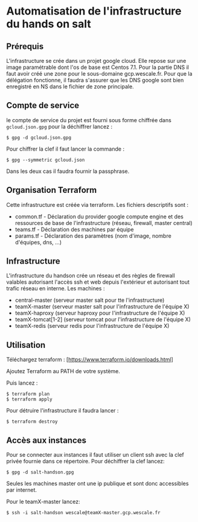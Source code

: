 # Automatisation de l'infrastructure du hands on salt

## Prérequis

L'infrastructure se crée dans un projet google cloud. Elle repose sur une image
paramétrable dont l'os de base est Centos 7.1. Pour la partie DNS il faut avoir créé
une zone pour le sous-domaine gcp.wescale.fr. Pour que la délégation fonctionne, il faudra
s'assurer que les DNS google sont bien enregistré en NS dans le fichier de zone principale.



## Compte de service

le compte de service du projet est fourni sous forme chiffrée dans `gcloud.json.gpg`
pour la déchiffrer lancez :

```shell
$ gpg -d gcloud.json.gpg
```

Pour chiffrer la clef il faut lancer la commande :

```shell
$ gpg --symmetric gcloud.json
```

Dans les deux cas il faudra fournir la passphrase.


## Organisation Terraform

Cette infrastructure est créée via terraform. Les fichiers descriptifs sont :
* common.tf - Déclaration du provider google compute engine et des ressources de base de l'infrastructure
              (réseau, firewall, master central)
* teams.tf - Déclaration des machines par équipe
* params.tf - Déclaration des paramètres (nom d'image, nombre d'équipes, dns, ...)

## Infrastructure

L'infrastructure du handson crée un réseau et des règles de firewall valables autorisant
l'accès ssh et web depuis l'extérieur et autorisant tout trafic réseau en interne.
Les machines :
* central-master (serveur master salt pour tte l'infrastructure)
* teamX-master (serveur master salt pour l'infrastructure de l'équipe X)
* teamX-haproxy (serveur haproxy pour l'infrastructure de l'équipe X)
* teamX-tomcat[1-2] (serveur tomcat pour l'infrastructure de l'équipe X)
* teamX-redis (serveur redis pour l'infrastructure de l'équipe X)


## Utilisation

Téléchargez terraform : [https://www.terraform.io/downloads.html]

Ajoutez Terraform au PATH de votre système.

Puis lancez :

```shell
$ terraform plan
$ terraform apply
```

Pour détruire l'infrastructure il faudra lancer :

```shell
$ terraform destroy
```

## Accès aux instances

Pour se connecter aux instances il faut utiliser un client ssh avec la clef privée fournie
dans ce répertoire.
Pour déchiffrer la clef lancez:

```shell
$ gpg -d salt-handson.gpg
```

Seules les machines master ont une ip publique et sont donc accessibles par internet.

Pour le teamX-master lancez:

```shell
$ ssh -i salt-handson wescale@teamX-master.gcp.wescale.fr
```


